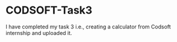 # CODSOFT-Task3
I have completed my task 3 i.e., creating a calculator from Codsoft internship and uploaded it.
